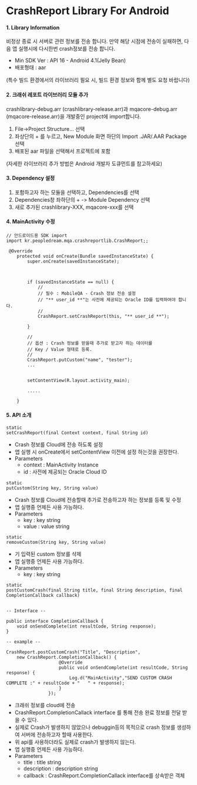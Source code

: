 # CrashReport Library For Android

#### 1. Library Information

비정상 종료 시 서버로 관련 정보를 전송 합니다. 만약 해당 시점에 전송이 실패하면, 다음 앱 실행시에 다시한번 crash정보를 전송 합니다.

* Min SDK Ver : API 16 - Android 4.1(Jelly Bean)  
* 배포형태 : aar  

(특수 빌드 환경에서의 라이브러리 필요 시, 빌드 환경 정보와 함께 별도 요청 바랍니다)


#### 2. 크래쉬 레포트 라이브러리 모듈 추가
crashlibrary-debug.arr (crashlibrary-release.arr)과 mqacore-debug.arr (mqacore-release.arr)을 개발중인 project에 import합니다.

1. File->Project Structure... 선택
2. 좌상단의 + 를 누르고, New Module 화면 하단의 Import .JAR/.AAR Package 선택
3. 배포된 aar 파일을 선택해서 프로젝트에 포함

(자세한 라이브러리 추가 방법은 Android 개발자 도큐먼트를 참고하세요)

#### 3. Dependency 설정
1. 포함하고자 하는 모듈을 선택하고, Dependencies를 선택
2. Dependencies창 좌하단의 + -> Module Dependency 선택
3. 새로 추가된 crashlibrary-XXX,  mqacore-xxx를 선택


#### 4. MainActivity 수정

~~~~
// 안드로이드용 SDK import
import kr.peopledream.mqa.crashreportlib.CrashReport;;

 @Override
    protected void onCreate(Bundle savedInstanceState) {
        super.onCreate(savedInstanceState);


        
        if (savedInstanceState == null) {
            //
            // 필수 : MobileQA - Crash 정보 전송 설정
            // "** user_id **"는 사전에 제공되는 Oracle ID를 입력하여야 합니다.
            //
            CrashReport.setCrashReport(this, "** user_id **");
            
        }

        //
        // 옵션 : Crash 정보를 받을때 추가로 받고자 하는 데이터를 
        // Key / Value 형태로 등록.
        //
        CrashReport.putCustom("name", "tester");
        ...


        setContentView(R.layout.activity_main);

        .....

    }
~~~~


#### 5. API 소개

~~~~
static
setCrashReport(final Context context, final String id)
~~~~

* Crash 정보를 Cloud에 전송 하도록 설정
* 앱 실행 시 onCreate에서 setContentView 이전에 설정 하는것을 권장한다.
* Parameters
    - context : MainActivity Instance
    - id : 사전에 제공되는 Oracle Cloud ID



~~~~
static
putCustom(String key, String value)
~~~~
* Crash 정보를 Cloud에 전송할때 추가로 전송하고자 하는 정보를 등록 및 수정
* 앱 실행중 언제든 사용 가능하다.
* Parameters
    - key : key string
    - value : value string

~~~~
static
removeCustom(String key, String value)
~~~~
* 기 입력된 custom 정보를 삭제
* 앱 실행중 언제든 사용 가능하다.
* Parameters
    - key : key string

~~~~
static
postCustomCrash(final String title, final String description, final CompletionCallback callback)


-- Interface --

public interface CompletionCallback {
    void onSendComplete(int resultCode, String response);
}

-- example --

CrashReport.postCustomCrash("Title", "Description", 
    new CrashReport.CompletionCallback() {
                    @Override
                    public void onSendComplete(int resultCode, String response) {
                        Log.d("MainActivity","SEND CUSTOM CRASH COMPLETE :" + resultCode + "   " + response);
                    }
                });
~~~~
* 크래쉬 정보를 cloud에 전송
* CrashReport.CompletionCallack interface 를 통해 전송 완료 정보를 전달 받을 수 있다.
* 실제로 Crash가 발생하지 않았으나 debuggin등의 목적으로 crash 정보를 생성하여 서버에 전송하고자 할때 사용한다.
* 위 api를 사용하더라도 실제로 crash가 발생하지 않는다.
* 앱 실행중 언제든 사용 가능하다.
* Parameters
    - title : title string
    - description : description string
    - callback : CrashReport.CompletionCallack interface를 상속받은 객체

